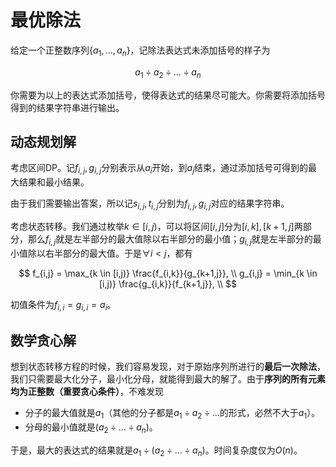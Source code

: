 # 最优除法

给定一个正整数序列$\{a_1,\dots,a_n\}$，记除法表达式未添加括号的样子为

$$
a_1 \div a_2 \div \dots \div a_n
$$

你需要为以上的表达式添加括号，使得表达式的结果尽可能大。你需要将添加括号得到的结果字符串进行输出。

## 动态规划解

考虑区间DP。记$f_{i,j},g_{i,j}$分别表示从$a_i$开始，到$a_j$结束，通过添加括号可得到的最大结果和最小结果。

由于我们需要输出答案，所以记$s_{i,j},t_{i,j}$分别为$f_{i,j},g_{i,j}$对应的结果字符串。

考虑状态转移。我们通过枚举$k \in [i, j)$，可以将区间$[i,j]$分为$[i,k], [k+1,j]$两部分，那么$f_{i,j}$就是左半部分的最大值除以右半部分的最小值；$g_{i,j}$就是左半部分的最小值除以右半部分的最大值。于是$\forall i < j$，都有

$$
f_{i,j} = \max_{k \in [i,j)} \frac{f_{i,k}}{g_{k+1,j}}, \\
g_{i,j} = \min_{k \in [i,j)} \frac{g_{i,k}}{f_{k+1,j}}, \\
$$

初值条件为$f_{i,i}=g_{i,i}=a_i$。

## 数学贪心解

想到状态转移方程的时候，我们容易发现，对于原始序列所进行的**最后一次除法**，我们只需要最大化分子，最小化分母，就能得到最大的解了。由于**序列的所有元素均为正整数（重要贪心条件）**，不难发现

* 分子的最大值就是$a_1$（其他的分子都是$a_1 \div a_2 \div \dots$的形式，必然不大于$a_1$）。
* 分母的最小值就是$(a_2\div\dots\div a_n)$。

于是，最大的表达式的结果就是$a_1 \div (a_2 \div \dots \div a_n)$。时间复杂度仅为$O(n)$。

